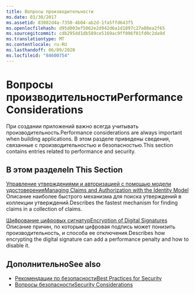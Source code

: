 ```yaml
---
title: Вопросы производительности
ms.date: 03/30/2017
ms.assetid: 83082d4a-7350-4b04-ab2d-1fa5ffd643f5
ms.openlocfilehash: d95d003ef5062e2d942d6a1d1897c27a08ea2f65
ms.sourcegitcommit: cdb295dd1db589ce5169ac9ff096f01fd0c2da9d
ms.translationtype: MT
ms.contentlocale: ru-RU
ms.lasthandoff: 06/09/2020
ms.locfileid: "84600754"
---
```

# <a name="performance-considerations"></a><span data-ttu-id="352be-102">Вопросы производительности</span><span class="sxs-lookup"><span data-stu-id="352be-102">Performance Considerations</span></span>
<span data-ttu-id="352be-103">При создании приложений важно всегда учитывать производительность.</span><span class="sxs-lookup"><span data-stu-id="352be-103">Performance considerations are always important when building applications.</span></span> <span data-ttu-id="352be-104">В этом разделе приведены сведения, связанные с производительностью и безопасностью.</span><span class="sxs-lookup"><span data-stu-id="352be-104">This section contains entries related to performance and security.</span></span>  
  
## <a name="in-this-section"></a><span data-ttu-id="352be-105">В этом разделе</span><span class="sxs-lookup"><span data-stu-id="352be-105">In This Section</span></span>  
 [<span data-ttu-id="352be-106">Управление утверждениями и авторизацией с помощью модели удостоверения</span><span class="sxs-lookup"><span data-stu-id="352be-106">Managing Claims and Authorization with the Identity Model</span></span>](managing-claims-and-authorization-with-the-identity-model.md)  
 <span data-ttu-id="352be-107">Описание наиболее быстрого механизма для поиска утверждений в коллекции утверждений.</span><span class="sxs-lookup"><span data-stu-id="352be-107">Describes the fastest mechanism for finding claims in a collection of claims.</span></span>  
  
 [<span data-ttu-id="352be-108">Шифрование цифровых сигнатур</span><span class="sxs-lookup"><span data-stu-id="352be-108">Encryption of Digital Signatures</span></span>](encryption-of-digital-signatures.md)  
 <span data-ttu-id="352be-109">Описание причин, по которым цифровая подпись может понизить производительность, и способа ее отключения.</span><span class="sxs-lookup"><span data-stu-id="352be-109">Describes how encrypting the digital signature can add a performance penalty and how to disable it.</span></span>  
  
## <a name="see-also"></a><span data-ttu-id="352be-110">Дополнительно</span><span class="sxs-lookup"><span data-stu-id="352be-110">See also</span></span>

- [<span data-ttu-id="352be-111">Рекомендации по безопасности</span><span class="sxs-lookup"><span data-stu-id="352be-111">Best Practices for Security</span></span>](best-practices-for-security-in-wcf.md)
- [<span data-ttu-id="352be-112">Вопросы безопасности</span><span class="sxs-lookup"><span data-stu-id="352be-112">Security Considerations</span></span>](security-considerations-in-wcf.md)

